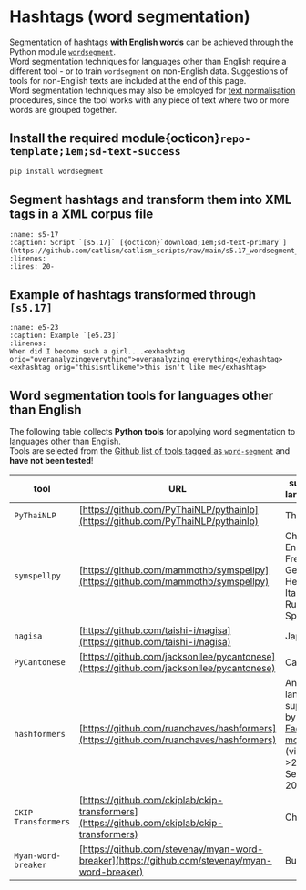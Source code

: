 # Hashtags (word segmentation)
Segmentation of hashtags **with English words** can be achieved through the Python module [`wordsegment`](https://github.com/grantjenks/python-wordsegment).  
Word segmentation techniques for languages other than English require a different tool - or to train `wordsegment` on non-English data. Suggestions of tools for non-English texts are included at the end of this page.  
Word segmentation techniques may also be employed for [text normalisation](text_normalisation.md) procedures, since the tool works with any piece of text where two or more words are grouped together.

## Install the required module{octicon}`repo-template;1em;sd-text-success`

```bash
pip install wordsegment
```


## Segment hashtags and transform them into XML tags in a XML corpus file

```{rli} https://github.com/catlism/catlism_scripts/raw/main/s5.17_wordsegment_hashtags.py
:name: s5-17
:caption: Script `[s5.17]` [{octicon}`download;1em;sd-text-primary`](https://github.com/catlism/catlism_scripts/raw/main/s5.17_wordsegment_hashtags.py)
:linenos:
:lines: 20-
```

## Example of hashtags transformed through `[s5.17]`

```{code-block} xml
:name: e5-23
:caption: Example `[e5.23]` 
:linenos:
When did I become such a girl....<exhashtag orig="overanalyzingeverything">overanalyzing everything</exhashtag> <exhashtag orig="thisisntlikeme">this isn't like me</exhashtag>
```

## Word segmentation tools for languages other than English

The following table collects **Python tools** for applying word segmentation to languages other than English.  
Tools are selected from the [Github list of tools tagged as `word-segment`](https://github.com/topics/word-segmentation) and **have not been tested**!

| tool              | URL                                                                                            | supported language(s)                                                                                                |
|-------------------|------------------------------------------------------------------------------------------------|----------------------------------------------------------------------------------------------------------------------|
| `PyThaiNLP`         | [https://github.com/PyThaiNLP/pythainlp](https://github.com/PyThaiNLP/pythainlp)               | Thai                                                                                                                 |
| `symspellpy`        | [https://github.com/mammothb/symspellpy](https://github.com/mammothb/symspellpy)               | Chinese, English, French, German, Hebrew, Italian, Russian, Spanish                                                  |
| `nagisa`            | [https://github.com/taishi-i/nagisa](https://github.com/taishi-i/nagisa)                       | Japanese                                                                                                             |
| `PyCantonese`       | [https://github.com/jacksonllee/pycantonese](https://github.com/jacksonllee/pycantonese)       | Cantonese                                                                                                            |
| `hashformers`       | [https://github.com/ruanchaves/hashformers](https://github.com/ruanchaves/hashformers)         | Any language supported by [Hugging Face models](https://huggingface.co/models) (virtually >200 as of September 2023) |
| `CKIP Transformers` | [https://github.com/ckiplab/ckip-transformers](https://github.com/ckiplab/ckip-transformers)   | Chinese                                                                                                              |
| `Myan-word-breaker` | [https://github.com/stevenay/myan-word-breaker](https://github.com/stevenay/myan-word-breaker) | Burmese                                                                                                              |